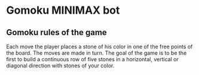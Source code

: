 # Gomoku MINIMAX bot

## Gomoku rules of the game
Each move the player places a stone of his color in one of the free points of the board. The moves are made in turn. The goal of the game is to be the first to build a continuous row of five stones in a horizontal, vertical or diagonal direction with stones of your color.
